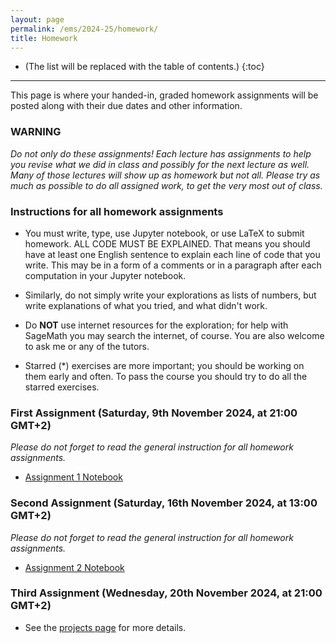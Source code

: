 ```yaml
---
layout: page
permalink: /ems/2024-25/homework/
title: Homework
---
```



* (The list will be replaced with the table of contents.)
{:toc}

***
This page is where your handed-in, graded homework assignments will be posted along with their due dates and other information.

### WARNING

_Do not only do these assignments! Each lecture has assignments to help you revise what we did in class and possibly for the next lecture as well. Many of those lectures will show up as homework but not all. Please try as much as possible to do all assigned work, to get the very most out of class._

### Instructions for all homework assignments

- You must write, type, use Jupyter notebook, or use LaTeX to submit homework. ALL CODE MUST BE EXPLAINED. That means you should have at least one English sentence to explain each line of code that you write. This may be in a form of a comments or in a paragraph after each computation in your Jupyter notebook. 

- Similarly, do not simply write your explorations as lists of numbers, but write explanations of what you tried, and what didn't work.  

- Do **NOT** use internet resources for the exploration; for help with SageMath you may search the internet, of course. You are also welcome to ask me or any of the tutors.

- Starred (*) exercises are more important; you should be working on them early and often. To pass the course you should try to do all the starred exercises.

### First Assignment (Saturday, 9th November 2024, at 21:00 GMT+2)
_Please do not forget to read the general instruction for all homework assignments._
 - [Assignment 1 Notebook](/aims-za/ems/2024-25/schedule/ems_2024_25_assignment_01_username.ipynb)

### Second Assignment (Saturday, 16th November 2024, at 13:00 GMT+2)
_Please do not forget to read the general instruction for all homework assignments._
 - [Assignment 2 Notebook](/aims-za/ems/2024-25/schedule/ems_2024_25_assignment_02_username.ipynb)

### Third Assignment (Wednesday, 20th November 2024, at 21:00 GMT+2)
 - See the [projects page](/aims-za/ems/2024-25/projects) for more details. 